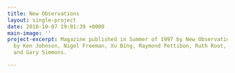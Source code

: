 ```yaml
---
title: New Observations
layout: single-project
date: 2018-10-07 19:01:39 +0000
main-image: ''
project-excerpt: Magazine published in Summer of 1997 by New Observations. With work
  by Ken Johnson, Nigel Freeman, Xu Bing, Raymond Pettibon, Ruth Root, Lukasz Skapcski
  and Gary Simmons.

---
```

